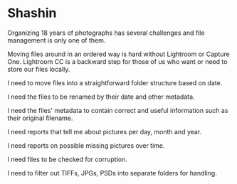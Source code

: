 # Shashin

Organizing 18 years of photographs has several challenges and file management is only one of them.

Moving files around in an ordered way is hard without Lightroom or Capture One. Lightroom CC is a backward step for those of us who want or need to store our files locally.

I need to move files into a straightforward folder structure based on date.

I need the files to be renamed by their date and other metadata.

I need the files' metadata to contain correct and useful information such as their original filename.

I need reports that tell me about pictures per day, month and year. 

I need reports on possible missing pictures over time.

I need files to be checked for corruption.

I need to filter out TIFFs, JPGs, PSDs into separate folders for handling.